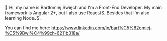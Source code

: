 👋 Hi, my name is Bartłomiej Święch and I'm a Front-End Developer. My main framework is Angular 2+, but I also use ReactJS. Besides that I'm also learning NodeJS.

You can find me here:
https://www.linkedin.com/in/bart%C5%82omiej-%C5%9Bwi%C4%99ch-6211b318a/
